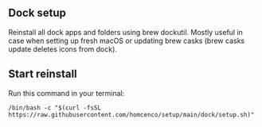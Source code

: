 ## Dock setup
Reinstall all dock apps and folders using brew dockutil.
Mostly useful in case when setting up fresh macOS or updating brew casks (brew casks update deletes icons from dock).

## Start reinstall
Run this command in your terminal:
```shell
/bin/bash -c "$(curl -fsSL https://raw.githubusercontent.com/homcenco/setup/main/dock/setup.sh)"
```
